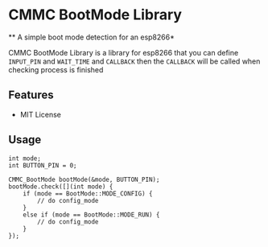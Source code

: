 # CMMC BootMode Library

** A simple boot mode detection for an esp8266*

CMMC BootMode Library is a library for esp8266 that you can define `INPUT_PIN` and `WAIT_TIME` and `CALLBACK` then the `CALLBACK` will be called when checking process is finished

Features
--------
* MIT License

Usage
--------

    int mode;
    int BUTTON_PIN = 0;

    CMMC_BootMode bootMode(&mode, BUTTON_PIN);
    bootMode.check([](int mode) {
        if (mode == BootMode::MODE_CONFIG) {
            // do config_mode
        }
        else if (mode == BootMode::MODE_RUN) {
            // do config_mode
        }
    });
